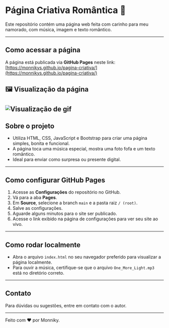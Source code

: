 # Página Criativa Romântica 💖

Este repositório contém uma página web feita com carinho para meu namorado, com música, imagem e texto romântico.

---

## Como acessar a página

A página está publicada via **GitHub Pages** neste link:  
[https://monnikys.github.io/pagina-criativa/](https://monnikys.github.io/pagina-criativa/)

## 🖼️ Visualização da página  
![Visualização de gif](paginagif.gif)
---

## Sobre o projeto

- Utiliza HTML, CSS, JavaScript e Bootstrap para criar uma página simples, bonita e funcional.
- A página toca uma música especial, mostra uma foto fofa e um texto romântico.
- Ideal para enviar como surpresa ou presente digital.

---

## Como configurar GitHub Pages

1. Acesse as **Configurações** do repositório no GitHub.
2. Vá para a aba **Pages**.
3. Em **Source**, selecione a branch `main` e a pasta raiz `/ (root)`.
4. Salve as configurações.
5. Aguarde alguns minutos para o site ser publicado.
6. Acesse o link exibido na página de configurações para ver seu site ao vivo.

---

## Como rodar localmente

- Abra o arquivo `index.html` no seu navegador preferido para visualizar a página localmente.
- Para ouvir a música, certifique-se que o arquivo `One_More_Light.mp3` está no diretório correto.

---

## Contato

Para dúvidas ou sugestões, entre em contato com o autor.

---

Feito com ❤️ por Monniky.

